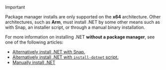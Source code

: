 
> [!IMPORTANT]
> Package manager installs are only supported on the **x64** architecture. Other architectures, such as **Arm**, must install .NET by some other means such as with Snap, an installer script, or through a manual binary installation.

For more information on installing .NET **without a package manager**, see one of the following articles:

- [Alternatively install .NET with Snap.](../linux-snap.md)
- [Alternatively install .NET with `install-dotnet` script.](../linux-scripted-manual.md#scripted-install)
- [Manually install .NET](../linux-scripted-manual.md#manual-install)
